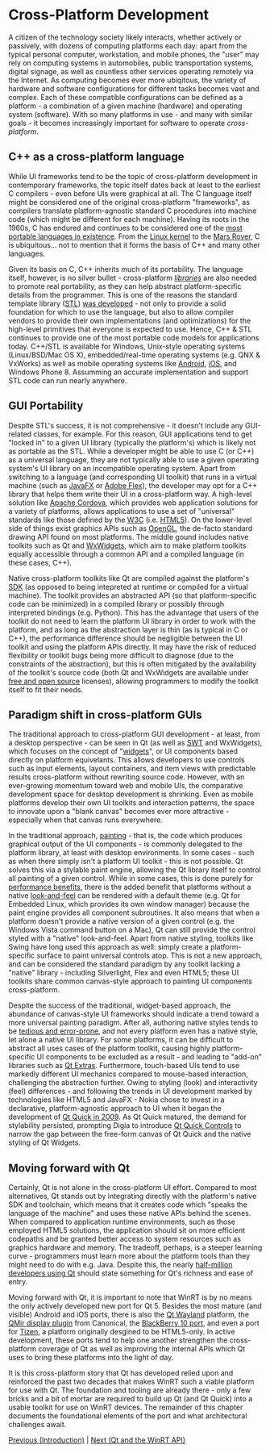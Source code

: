 # Cross-Platform Development

A citizen of the technology society likely interacts, whether actively or passively, with dozens of computing platforms each day: apart from the typical personal computer, workstation, and mobile phones, the "user" may rely on computing systems in automobiles, public transportation systems, digital signage, as well as countless other services operating remotely via the Internet. As computing becomes ever more ubiqitous, the variety of hardware and software configurations for different tasks becomes vast and complex. Each of these compatible configurations can be defined as a platform - a combination of a given machine (hardware) and operating system (software). With so many platforms in use - and many with similar goals - it becomes increasingly important for software to operate _cross-platform_.

## C++ as a cross-platform language
While UI frameworks tend to be the topic of cross-platform development in contemporary frameworks, the topic itself dates back at least to the earliest C compilers - even before UIs were graphical at all. The C language itself might be considered one of the original cross-platform "frameworks", as compilers translate platform-agnostic standard C procedures into machine code (which might be different for each machine). Having its roots in the 1960s, C has endured and continues to be considered one of the [most portable languages in existence](/appendix/references.md#c-as-a-universal-language). From the [Linux kernel](/appendix/references.md#who-writes-for-linux) to the [Mars Rover](/appendix/references.md#validated-toolchain-on-mars-rover), C is ubiquitous... not to mention that it forms the basis of C++ and many other languages.

Given its basis on C, C++ inherits much of its portability. The language itself, however, is no silver bullet - cross-platform [_libraries_](/appendix/terms.md#software-libary) are also needed to promote real portability, as they can help abstract platform-specific details from the programmer. This is one of the reasons the standard template library ([STL](/appendix/terms.md#stl)) [was developed](/appendix/terms.md#why-i-created-c) - not only to provide a solid foundation for which to use the language, but also to allow compiler vendors to provide their own implementations (and optimizations) for the high-level primitives that everyone is expected to use. Hence, C++ & STL continues to provide one of the most portable code models for applications today. C++/STL is available for Windows, Unix-style operating systems (Linux/BSD/Mac OS X), embedded/real-time operating systems (e.g. QNX & VxWorks) as well as mobile operating systems like [Android](/appendix/terms.md#android), [iOS](/appendix/terms.md#ios), and Windows Phone 8. Assumming an accurate implementation and support STL code can run nearly anywhere.

## GUI Portability
Despite STL's success, it is not comprehensive - it doesn't include any GUI-related classes, for example. For this reason, GUI applications tend to get "locked in" to a given UI library (typically the platform's) which is likely not as portable as the STL. While a developer might be able to use C (or C++) as a universal language, they are not typically able to use a given operating system's UI library on an incompatible operating system. Apart from switching to a language (and corresponding UI toolkit) that runs in a virtual machine (such as [JavaFX](/appendix/terms.md#javafx) or [Adobe Flex](/appendix/terms.md#adobe-flex)), the developer may opt for a C++ library that helps them write their UI in a cross-platform way. A high-level solution like [Apache Cordova](/appendix/terms.md#apache-cordova), which provides web application solutions for a variety of platforms, allows applications to use a set of "universal" standards like those defined by the [W3C](/appendix/terms.md#w3c) (i.e. [HTML5](/appendix/terms.md#html5)). On the lower-level side of things exist graphics APIs such as [OpenGL](/appendix/terms.md#opengl), the de-facto standard drawing API found on most platforms. The middle gound includes native toolkits such as Qt and [WxWidgets](/appendix/terms.md#wxwidgets), which aim to make platform toolkits equally accessible through a common API and a compiled language (in these cases, C++).

Native cross-platform toolkits like Qt are compiled against the platform's [SDK](/appendix/terms.md#sdk) (as opposed to being intepreted at runtime or compiled for a virtual machine). The toolkit provides an abstracted API (so that platform-specific code can be minimized) in a compiled library or possibly through interpreted bindings (e.g. Python). This has the advantage that users of the toolkit do not need to learn the platform UI library in order to work with the platform, and as long as the abstraction layer is thin (as is typical in C or C++), the performance difference should be negligible between the UI toolkit and using the platform APIs directly. It may have the risk of reduced flexibility or toolkit bugs being more difficult to diagnose (due to the constraints of the abstraction), but this is often mitigated by the availability of the toolkit's source code (both Qt and WxWidgets are available under [free and open source](/appendix/terms.md#foss) licenses), allowing programmers to modify the toolkit itself to fit their needs.

## Paradigm shift in cross-platform GUIs
The traditional approach to cross-platform GUI development - at least, from a desktop perspective - can be seen in Qt (as well as [SWT](/appendix/terms.md#swt) and WxWidgets), which focuses on the concept of "[widgets](/appendix/terms.md#widgets)", or UI components based directly on platform equivelants. This allows developers to use controls such as input elements, layout containers, and item views with predictable results cross-platform without rewriting source code. However, with an ever-growing momentum toward web and mobile UIs, the comparative development space for desktop development is shrinking. Even as mobile platforms develop their own UI toolkits and interaction patterns, the space to innovate upon a "blank canvas" becomes ever more attractive - especially when that canvas runs everywhere.

In the traditional approach, [painting](/appendix/terms.md#painting) - that is, the code which produces graphical output of the UI components - is commonly delegated to the platform library, at least with desktop environments. In some cases - such as when there simply isn't a platform UI toolkit - this is not possible. Qt solves this via a stylable paint engine, allowing the Qt library itself to control all painting of a given control. While in some cases, this is done purely for [performance benefits](/appendix/references.md#alien-widgets), there is the added benefit that platforms without a native [look-and-feel](/appendix/terms.md#look-and-feel) can be rendered with a default theme (e.g. Qt for Embedded Linux, which provides its own window manager) because the paint engine provides all component subroutines. It also means that when a platform doesn't provide a native version of a given control (e.g. the Windows Vista command button on a Mac), Qt can still provide the control styled with a "native" look-and-feel. Apart from native styling, toolkits like Swing have long used this approach as well: simply create a platform-specific surface to paint universal controls atop. This is not a new approach, and can be considered the standard paradigm by any toolkit lacking a "native" library - including Silverlight, Flex and even HTML5; these UI toolkits share common canvas-style approach to painting UI components cross-platform.

Despite the success of the traditional, widget-based approach, the abundance of canvas-style UI frameworks should indicate a trend toward a more universal painting paradigm. After all, authoring native styles tends to be [tedious and error-prone](/appendix/references.md#style), and not every platform even has a native style, let alone a native UI library. For some platforms, it can be difficult to abstract all uses cases of the platform toolkit, causing highly platform-specific UI components to be excluded as a result - and leading to "add-on" libraries such as [Qt Extras](/appendix/terms.md#qt-extras). Furthermore, touch-based UIs tend to use markedly different UI mechanics compared to mouse-based interaction, challenging the abstraction further. Owing to styling (look) and interactivity (feel) differences - and following the trends in UI development marked by technologies like HTML5 and JavaFX - Nokia chose to invest in a declarative, platform-agnostic approach to UI when it began the development of [Qt Quick in 2009](/appendix/terms.md#qt-quick). As Qt Quick matured, the demand for stylability persisted, prompting Digia to introduce [Qt Quick Controls](/appendix/terms.md#qt-quick-controls) to narrow the gap between the free-form canvas of Qt Quick and the native styling of Qt Widgets.

## Moving forward with Qt
Certainly, Qt is not alone in the cross-platform UI effort. Compared to most alternatives, Qt stands out by integrating directly with the platform's native SDK and toolchain, which means that it creates code which "speaks the language of the machine" and uses these native APIs behind the scenes. When compared to application runtime environments, such as those employed HTML5 solutions, the application should sit on more efficient codepaths and be granted better access to system resources such as graphics hardware and memory. The tradeoff, perhaps, is a steeper learning curve - programmers must learn more about the platform tools than they might need to do with e.g. Java. Despite this, the nearly [half-million developers using Qt](/appendix/references.md#qt-stats) should state something for Qt's richness and ease of entry.

Moving forward with Qt, it is important to note that WinRT is by no means the only actively developed new port for Qt 5. Besides the most mature (and visible) Android and iOS ports, there is also the [Qt Wayland](/appendix/terms.md#qt-wayland) platform, the [QMir display plugin](/appendix/terms.md#qmir) from Canonical, the [BlackBerry 10 port](/appendix/terms.md#bb10), and even a port for [Tizen](/appendix/terms.md#tizen), a platform originally desgined to be HTML5-only. In active development, these ports tend to help one another strengthen the cross-platform coverage of Qt as well as improving the internal APIs which Qt uses to bring these platforms into the light of day.

It is this cross-platform story that Qt has developed relied upon and reinforced the past two decades that makes WinRT such a viable platform for use with Qt. The foundation and tooling are already there - only a few bricks and a bit of mortar are required to build up Qt (and Qt Quick) into a usable toolkit for use on WinRT devices. The remainder of this chapter documents the foundational elements of the port and what architectural challenges await.

[Previous (Introduction)](../intro/intro.md) | [Next (Qt and the WinRT API)](#qt-and-winrt)

